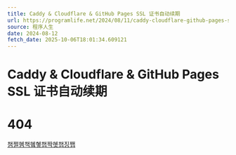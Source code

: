 ```yaml
---
title: Caddy & Cloudflare & GitHub Pages SSL 证书自动续期
url: https://programlife.net/2024/08/11/caddy-cloudflare-github-pages-ssl-certificates-renewal/
source: 程序人生
date: 2024-08-12
fetch_date: 2025-10-06T18:01:34.609121
---
```


# Caddy & Cloudflare & GitHub Pages SSL 证书自动续期

# 404

[챔쩔혬책혴혷챕짝혯챕징쨉](/)
